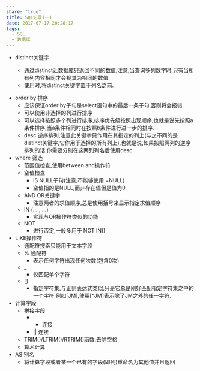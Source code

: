 ```yaml
---
share: "true"
title: SQL记录(一)
date: 2017-07-17 20:28:17
tags:
  - SQL
  - 数据库
---
```

* distinct关键字

	* 通过distinct让数据库只返回不同的数值,注意,当查询多列数字时,只有当所有列内容相同才会视其为相同的数值.
	* 使用时,将distinct关键字置于列名之前.
<!--more-->
* order by 排序
	* 应该保证order by子句是select语句中的最后一条子句,否则将会报错.
	* 可以使用非选择的列进行排序
	* 可以选择按照多个列进行排序,排序优先级按照出现顺序,也就是说先按照a条件排序,当a条件相同时在按照b条件进行进一步的排序.
	* desc 逆序排列,注意此关键字只作用在其指定的列上(与之不同的是distinct关键字,它作用于选择的所有列上),也就是说,如果按照两列的逆序排列的话,你需要分别在这两列列名后使用desc
* where 筛选
	* 范围值检查,使用between and操作符
	* 空值检查
		* IS NULL子句(注意,不能够使用 =NULL)
		* 空值指的是NULL,而非存在值但是值为0
	* AND OR关键字
		* 注意两者的求值顺序,总是使用括号来显示指定求值顺序
	* IN (... , ...)
		* 实现与OR操作符类似的功能
	* NOT
		* 进行否定,一般多用于 NOT IN()
* LIKE操作符
	* 通配符搜索只能用于文本字段
	* % 通配符
		* 表示任何字符出现任何次数(包含0次)
	* _ 
		* 仅匹配单个字符
	* []
		* 指定字符集,与正则表达式类似,只是它总是刚好匹配指定字符集之中的一个字符.例如[JM],使用[^JM]表示除了JM之外的任一字符.
* 计算字段
	* 拼接字段
		* + 连接
		* || 连接
	* TRIM()/LTRIM()/RTRIM()函数:去除空格
	* 算术计算
* AS 别名
	* 将计算字段或者某一个已有的字段(即列)重命名为其他值并且返回

